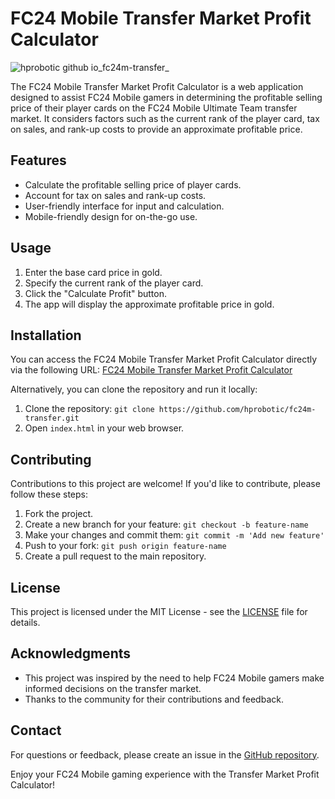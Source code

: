 # FC24 Mobile Transfer Market Profit Calculator

![hprobotic github io_fc24m-transfer_](https://github.com/hprobotic/fc24m-transfer/assets/5791885/1fe8254f-4071-42af-85a4-7f12fc372ccf)


The FC24 Mobile Transfer Market Profit Calculator is a web application designed to assist FC24 Mobile gamers in determining the profitable selling price of their player cards on the FC24 Mobile Ultimate Team transfer market. It considers factors such as the current rank of the player card, tax on sales, and rank-up costs to provide an approximate profitable price.

## Features

- Calculate the profitable selling price of player cards.
- Account for tax on sales and rank-up costs.
- User-friendly interface for input and calculation.
- Mobile-friendly design for on-the-go use.

## Usage

1. Enter the base card price in gold.
2. Specify the current rank of the player card.
3. Click the "Calculate Profit" button.
4. The app will display the approximate profitable price in gold.

## Installation

You can access the FC24 Mobile Transfer Market Profit Calculator directly via the following URL: [FC24 Mobile Transfer Market Profit Calculator](https://hprobotic.github.io/fc24m-transfer/)

Alternatively, you can clone the repository and run it locally:

1. Clone the repository: `git clone https://github.com/hprobotic/fc24m-transfer.git`
2. Open `index.html` in your web browser.

## Contributing

Contributions to this project are welcome! If you'd like to contribute, please follow these steps:

1. Fork the project.
2. Create a new branch for your feature: `git checkout -b feature-name`
3. Make your changes and commit them: `git commit -m 'Add new feature'`
4. Push to your fork: `git push origin feature-name`
5. Create a pull request to the main repository.

## License

This project is licensed under the MIT License - see the [LICENSE](LICENSE) file for details.

## Acknowledgments

- This project was inspired by the need to help FC24 Mobile gamers make informed decisions on the transfer market.
- Thanks to the community for their contributions and feedback.

## Contact

For questions or feedback, please create an issue in the [GitHub repository](https://github.com/hprobotic/fc24m-transfer/issues).

Enjoy your FC24 Mobile gaming experience with the Transfer Market Profit Calculator!
